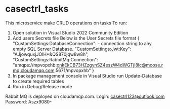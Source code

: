 # casectrl_tasks
This microservice make CRUD operations on tasks
To run:
1. Open solution in Visual Studio 2022 Community Edition
2. Add users Secrets file
Below is the User Secrets file format
{
   "CustomSettings:DatabaseConnection": - connection string to any empty SQL Server Database.
   "CustomSettings:Jwt:Key": "AJjowquxjJOIH*&QS870jqw8w8h",
   "CustomSettings:RabbitMq:Connection": "amqps://mpvopxhb:onkEkCB73HZzgvnSZ4eszW4dWGTjI8lc@moose.rmq.cloudamqp.com:5671/mpvopxhb"
}
3. In package management console in Visual Studio run Update-Database to create required tables
4. Run in Debug/Release mode

Rabbit MQ is deployed on cloudamqp.com. Login: casectrl123@outlook.com Password: Aszx9080-